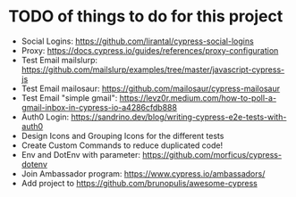 
# TODO of things to do for this project

* Social Logins: https://github.com/lirantal/cypress-social-logins
* Proxy: https://docs.cypress.io/guides/references/proxy-configuration
* Test Email mailslurp: https://github.com/mailslurp/examples/tree/master/javascript-cypress-js
* Test Email mailosaur: https://github.com/mailosaur/cypress-mailosaur
* Test Email "simple gmail": https://levz0r.medium.com/how-to-poll-a-gmail-inbox-in-cypress-io-a4286cfdb888
* Auth0 Login: https://sandrino.dev/blog/writing-cypress-e2e-tests-with-auth0
* Design Icons and Grouping Icons for the different tests
* Create Custom Commands to reduce duplicated code!
* Env and DotEnv with parameter: https://github.com/morficus/cypress-dotenv
* Join Ambassador program: https://www.cypress.io/ambassadors/
* Add project to https://github.com/brunopulis/awesome-cypress